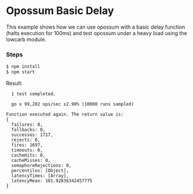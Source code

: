 # Opossum Basic Delay

This example shows how we can use opossum with a basic delay function (halts execution for 100ms) and test opossum under a heavy load using the lowcarb module.

### Steps

```sh
$ npm install
$ npm start
```

Result:

```
  1 test completed.

  go x 99,202 ops/sec ±2.90% (10000 runs sampled)

Function executed again. The return value is:
{
  failures: 0,
  fallbacks: 0,
  successes: 1717,
  rejects: 0,
  fires: 1697,
  timeouts: 0,
  cacheHits: 0,
  cacheMisses: 0,
  semaphoreRejections: 0,
  percentiles: [Object],
  latencyTimes: [Array],
  latencyMean: 101.92836342457775
}
```

